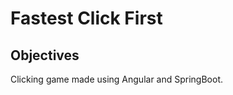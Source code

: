 <h1>Fastest Click First</h1>
<h2>Objectives</h2>
<p>Clicking game made using Angular and SpringBoot.</p>